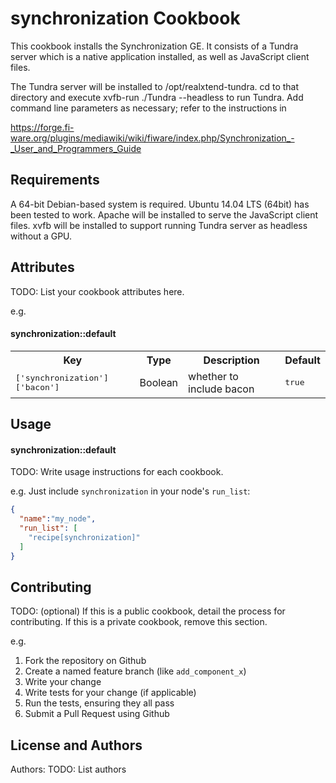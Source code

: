 synchronization Cookbook
========================
This cookbook installs the Synchronization GE. It consists of a Tundra server
which is a native application installed, as well as JavaScript client files.

The Tundra server will be installed to /opt/realxtend-tundra. cd to that
directory and execute xvfb-run ./Tundra --headless to run Tundra. Add command
line parameters as necessary; refer to the instructions in

https://forge.fi-ware.org/plugins/mediawiki/wiki/fiware/index.php/Synchronization_-_User_and_Programmers_Guide

Requirements
------------
A 64-bit Debian-based system is required. Ubuntu 14.04 LTS (64bit) has been 
tested to work.
Apache will be installed to serve the JavaScript client files.
xvfb will be installed to support running Tundra server as headless without 
a GPU.

Attributes
----------
TODO: List your cookbook attributes here.

e.g.
#### synchronization::default
<table>
  <tr>
    <th>Key</th>
    <th>Type</th>
    <th>Description</th>
    <th>Default</th>
  </tr>
  <tr>
    <td><tt>['synchronization']['bacon']</tt></td>
    <td>Boolean</td>
    <td>whether to include bacon</td>
    <td><tt>true</tt></td>
  </tr>
</table>

Usage
-----
#### synchronization::default
TODO: Write usage instructions for each cookbook.

e.g.
Just include `synchronization` in your node's `run_list`:

```json
{
  "name":"my_node",
  "run_list": [
    "recipe[synchronization]"
  ]
}
```

Contributing
------------
TODO: (optional) If this is a public cookbook, detail the process for contributing. If this is a private cookbook, remove this section.

e.g.
1. Fork the repository on Github
2. Create a named feature branch (like `add_component_x`)
3. Write your change
4. Write tests for your change (if applicable)
5. Run the tests, ensuring they all pass
6. Submit a Pull Request using Github

License and Authors
-------------------
Authors: TODO: List authors
